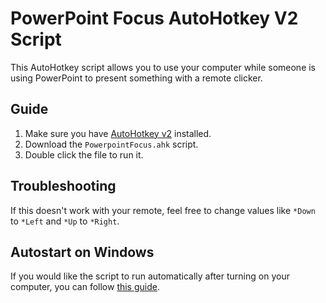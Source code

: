 # PowerPoint Focus AutoHotkey V2 Script
This AutoHotkey script allows you to use your computer while someone is using PowerPoint to present something with a remote clicker.

## Guide
1. Make sure you have [AutoHotkey v2](https://www.autohotkey.com/v2/) installed.
2. Download the `PowerpointFocus.ahk` script.
3. Double click the file to run it.

## Troubleshooting
If this doesn't work with your remote, feel free to change values like `*Down` to `*Left` and `*Up` to `*Right`.

## Autostart on Windows
If you would like the script to run automatically after turning on your computer, you can follow [this guide](https://windowsloop.com/run-autohotkey-script-at-windows-startup/).
